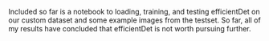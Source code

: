 Included so far is a notebook to loading, training, and testing efficientDet on our custom dataset and some example images from the testset.
So far, all of my results have concluded that efficientDet is not worth pursuing further.
